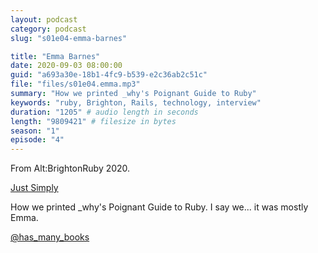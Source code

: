 ```yaml
---
layout: podcast
category: podcast
slug: "s01e04-emma-barnes"

title: "Emma Barnes"
date: 2020-09-03 08:00:00
guid: "a693a30e-18b1-4fc9-b539-e2c36ab2c51c"
file: "files/s01e04.emma.mp3"
summary: "How we printed _why's Poignant Guide to Ruby"
keywords: "ruby, Brighton, Rails, technology, interview"
duration: "1205" # audio length in seconds
length: "9809421" # filesize in bytes
season: "1"
episode: "4"
---
```


From Alt:BrightonRuby 2020.

[Just Simply](https://brightonruby.com/2020/just-simply-emma-barnes/)

How we printed _why's Poignant Guide to Ruby. I say we... it was mostly Emma.

[@has_many_books](https://twitter.com/has_many_books)
